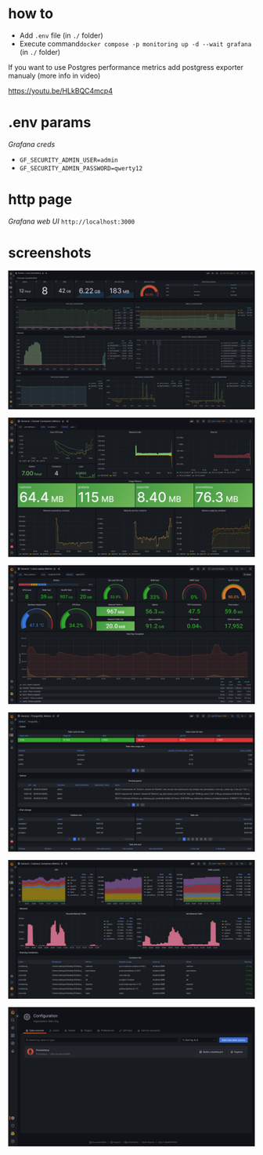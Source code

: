 # how to

* Add `.env` file (in `./` folder)
* Execute command`docker compose -p monitoring up -d --wait grafana` (in `./` folder)

If you want to use Postgres performance metrics add postgress exporter manualy (more info in video)

https://youtu.be/HLkBQC4mcp4

# .env params

*Grafana creds*
* `GF_SECURITY_ADMIN_USER=admin`
* `GF_SECURITY_ADMIN_PASSWORD=qwerty12`

# http page

*Grafana web UI*
`http://localhost:3000`

# screenshots

![Screenshot_01](docs/Screenshot-01.png)

![Screenshot_02](docs/Screenshot-02.png)

![Screenshot_03](docs/Screenshot-03.png)

![Screenshot_04](docs/Screenshot-04.png)

![Screenshot_05](docs/Screenshot-05.png)

![Screenshot_06](docs/Screenshot-06.png)
